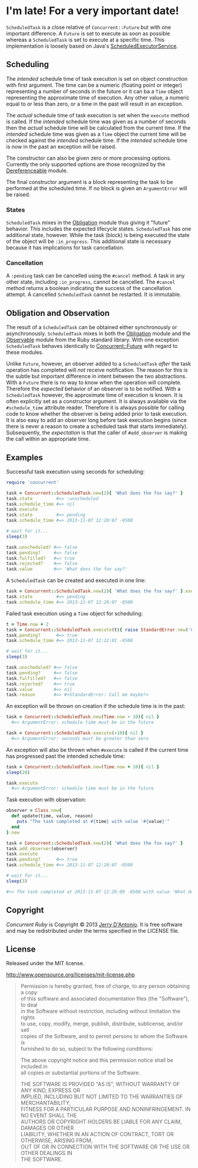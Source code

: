 # I'm late! For a very important date!

`ScheduledTask` is a close relative of `Concurrent::Future` but with one
important difference. A `Future` is set to execute as soon as possible
whereas a `ScheduledTask` is set to execute at a specific time. This implementation
is loosely based on Java's
[ScheduledExecutorService](http://docs.oracle.com/javase/7/docs/api/java/util/concurrent/ScheduledExecutorService.html).

## Scheduling

The *intended* schedule time of task execution is set on object construction
with first argument. The time can be a numeric (floating point or integer) representing
a number of seconds in the future or it can ba a `Time` object representing the approximate
time of execution. Any other value, a numeric equal to or less than zero, or a time in the
past will result in an exception.

The *actual* schedule time of task execution is set when the `execute` method is called.
If the *intended* schedule time was given as a number of seconds then the *actual* schedule
time will be calculated from the current time. If the *intended* schedule time was given
as a `Time` object the current time will be checked against the *intended* schedule time.
If the *intended* schedule time is now in the past an exception will be raised.

The constructor can also be given zero or more processing options. Currently the
only supported options are those recognized by the
[Dereferenceable](https://github.com/jdantonio/concurrent-ruby/blob/master/md/dereferenceable.md)
module.

The final constructor argument is a block representing the task to be performed
at the scheduled time. If no block is given an `ArgumentError` will be raised.

### States

`ScheduledTask` mixes in the 
[Obligation](https://github.com/jdantonio/concurrent-ruby/blob/master/md/obligation.md)
module thus giving it "future" behavior. This includes the expected lifecycle states.
`ScheduledTask` has one additional state, however. While the task (block) is being
executed the state of the object will be `:in_progress`. This additional state is 
necessary because it has implications for task cancellation.

### Cancellation

A `:pending` task can be cancelled using the `#cancel` method. A task in any other
state, including `:in_progress`, cannot be cancelled. The `#cancel` method returns
a boolean indicating the success of the cancellation attempt. A cancelled `ScheduledTask`
cannot be restarted. It is immutable.

## Obligation and Observation

The result of a `ScheduledTask` can be obtained either synchronously or asynchronously.
`ScheduledTask` mixes in both the
[Obligation](https://github.com/jdantonio/concurrent-ruby/blob/master/md/obligation.md)
module and the
[Observable](http://ruby-doc.org/stdlib-2.0/libdoc/observer/rdoc/Observable.html)
module from the Ruby standard library. With one exception `ScheduledTask` behaves
identically to
[Concurrent::Future](https://github.com/jdantonio/concurrent-ruby/blob/master/md/future.md)
with regard to these modules.

Unlike `Future`, however, an observer added to a `ScheduledTask` *after* the task
operation has completed will *not* receive notification. The reason for this is the
subtle but important difference in intent between the two abstractions. With a
`Future` there is no way to know when the operation will complete. Therefore the
*expected* behavior of an observer is to be notified. With a `ScheduledTask` however,
the approximate time of execution is known. It is often explicitly set as a constructor
argument. It is always available via the `#schedule_time` attribute reader. Therefore
it is always possible for calling code to know whether the observer is being added
prior to task execution. It is also easy to add an observer long before task
execution begins (since there is never a reason to create a scheduled task that starts
immediately). Subsequently, the *expectation* is that the caller of `#add_observer`
is making the call within an appropriate time.

## Examples

Successful task execution using seconds for scheduling:

```ruby
require 'concurrent'

task = Concurrent::ScheduledTask.new(2){ 'What does the fox say?' }
task.state         #=> :unscheduled
task.schedule_time #=> nil
task.execute
task.state         #=> pending
task.schedule_time #=> 2013-11-07 12:20:07 -0500

# wait for it...
sleep(3)

task.unscheduled? #=> false
task.pending?     #=> false
task.fulfilled?   #=> true
task.rejected?    #=> false
task.value        #=> 'What does the fox say?'
```

A `ScheduledTask` can be created and executed in one line:

```ruby
task = Concurrent::ScheduledTask.new(2){ 'What does the fox say?' }.execute
task.state         #=> pending
task.schedule_time #=> 2013-11-07 12:20:07 -0500
```

Failed task execution using a `Time` object for scheduling:

```ruby
t = Time.now + 2
task = Concurrent::ScheduledTask.execute(t){ raise StandardError.new('Call me maybe?') }
task.pending?      #=> true
task.schedule_time #=> 2013-11-07 12:22:01 -0500

# wait for it...
sleep(3)

task.unscheduled? #=> false
task.pending?     #=> false
task.fulfilled?   #=> false
task.rejected?    #=> true
task.value        #=> nil
task.reason       #=> #<StandardError: Call me maybe?> 
```

An exception will be thrown on creation if the schedule time is in the past:

```ruby
task = Concurrent::ScheduledTask.new(Time.now - 10){ nil }
  #=> ArgumentError: schedule time must be in the future

task = Concurrent::ScheduledTask.execute(-10){ nil }
  #=> ArgumentError: seconds must be greater than zero
```

An exception will also be thrown when `#execute` is called if the current time has
progressed past the intended schedule time:

```ruby
task = Concurrent::ScheduledTask.new(Time.now + 10){ nil }
sleep(20)

task.execute
  #=> ArgumentError: schedule time must be in the future
```

Task execution with observation:

```ruby
observer = Class.new{
  def update(time, value, reason)
    puts "The task completed at #{time} with value '#{value}'"
  end
}.new

task = Concurrent::ScheduledTask.new(2){ 'What does the fox say?' }
task.add_observer(observer)
task.execute
task.pending?      #=> true
task.schedule_time #=> 2013-11-07 12:20:07 -0500

# wait for it...
sleep(3)

#>> The task completed at 2013-11-07 12:26:09 -0500 with value 'What does the fox say?'
```

## Copyright

*Concurrent Ruby* is Copyright &copy; 2013 [Jerry D'Antonio](https://twitter.com/jerrydantonio).
It is free software and may be redistributed under the terms specified in the LICENSE file.

## License

Released under the MIT license.

http://www.opensource.org/licenses/mit-license.php  

> Permission is hereby granted, free of charge, to any person obtaining a copy  
> of this software and associated documentation files (the "Software"), to deal  
> in the Software without restriction, including without limitation the rights  
> to use, copy, modify, merge, publish, distribute, sublicense, and/or sell  
> copies of the Software, and to permit persons to whom the Software is  
> furnished to do so, subject to the following conditions:  
> 
> The above copyright notice and this permission notice shall be included in  
> all copies or substantial portions of the Software.  
> 
> THE SOFTWARE IS PROVIDED "AS IS", WITHOUT WARRANTY OF ANY KIND, EXPRESS OR  
> IMPLIED, INCLUDING BUT NOT LIMITED TO THE WARRANTIES OF MERCHANTABILITY,  
> FITNESS FOR A PARTICULAR PURPOSE AND NONINFRINGEMENT. IN NO EVENT SHALL THE  
> AUTHORS OR COPYRIGHT HOLDERS BE LIABLE FOR ANY CLAIM, DAMAGES OR OTHER  
> LIABILITY, WHETHER IN AN ACTION OF CONTRACT, TORT OR OTHERWISE, ARISING FROM,  
> OUT OF OR IN CONNECTION WITH THE SOFTWARE OR THE USE OR OTHER DEALINGS IN  
> THE SOFTWARE.  
